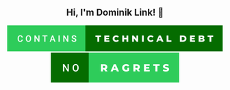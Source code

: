 <h2 align="center"> Hi, I'm Dominik Link! 👋 </h2>
<div align="center">
    <img src="contains-technical-debt.svg" alt="cat-gifs">
    <img src="no-ragrets.svg" alt="cat-gifs">

</div>
